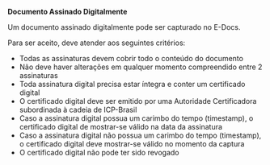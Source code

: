 **Documento Assinado Digitalmente**

Um documento assinado digitalmente pode ser capturado no E-Docs.

Para ser aceito, deve atender aos seguintes critérios:

* Todas as assinaturas devem cobrir todo o conteúdo do documento
* Não deve haver alterações em qualquer momento compreendido entre 2 assinaturas
* Toda assinatura digital precisa estar íntegra e conter um certificado digital
* O certificado digital deve ser emitido por uma Autoridade Certificadora subordinada à cadeia de ICP-Brasil
* Caso a assinatura digital possua um carimbo do tempo (timestamp), o certificado digital de mostrar-se válido na data da assinatura
* Caso a assinatura digital não possua um carimbo do tempo (timestamp), o certificado digital deve mostrar-se válido no momento da captura
* O certificado digital não pode ter sido revogado
